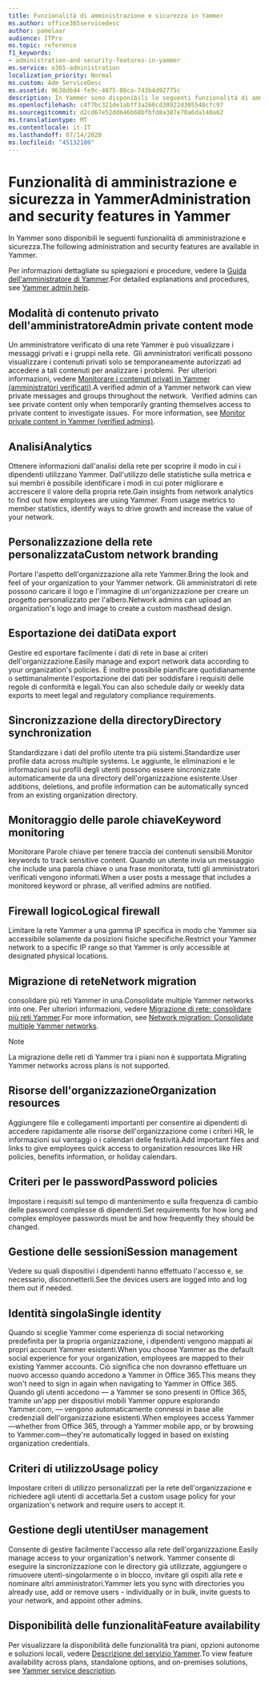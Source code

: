 ```yaml
---
title: Funzionalità di amministrazione e sicurezza in Yammer
ms.author: office365servicedesc
author: pamelaar
audience: ITPro
ms.topic: reference
f1_keywords:
- administration-and-security-features-in-yammer
ms.service: o365-administration
localization_priority: Normal
ms.custom: Adm_ServiceDesc
ms.assetid: 9638d6d4-fe9c-4075-88ca-743b4d92775c
description: In Yammer sono disponibili le seguenti funzionalità di amministrazione e sicurezza.
ms.openlocfilehash: c4f7bc321de1abff3a260cd30922d305548cfc97
ms.sourcegitcommit: d2cd67e52dd646b68bfbfd8a387e70a6da140a62
ms.translationtype: MT
ms.contentlocale: it-IT
ms.lasthandoff: 07/14/2020
ms.locfileid: "45132100"
---
```

# <a name="administration-and-security-features-in-yammer"></a><span data-ttu-id="d5f3e-103">Funzionalità di amministrazione e sicurezza in Yammer</span><span class="sxs-lookup"><span data-stu-id="d5f3e-103">Administration and security features in Yammer</span></span>

<span data-ttu-id="d5f3e-104">In Yammer sono disponibili le seguenti funzionalità di amministrazione e sicurezza.</span><span class="sxs-lookup"><span data-stu-id="d5f3e-104">The following administration and security features are available in Yammer.</span></span>
  
<span data-ttu-id="d5f3e-105">Per informazioni dettagliate su spiegazioni e procedure, vedere la [Guida dell'amministratore di Yammer](https://go.microsoft.com/fwlink/?LinkId=869688).</span><span class="sxs-lookup"><span data-stu-id="d5f3e-105">For detailed explanations and procedures, see [Yammer admin help](https://go.microsoft.com/fwlink/?LinkId=869688).</span></span>

## <a name="admin-private-content-mode"></a><span data-ttu-id="d5f3e-106">Modalità di contenuto privato dell'amministratore</span><span class="sxs-lookup"><span data-stu-id="d5f3e-106">Admin private content mode</span></span>

<span data-ttu-id="d5f3e-p101">Un amministratore verificato di una rete Yammer è può visualizzare i messaggi privati e i gruppi nella rete.  Gli amministratori verificati possono visualizzare i contenuti privati solo se temporaneamente autorizzati ad accedere a tali contenuti per analizzare i problemi.  Per ulteriori informazioni, vedere [Monitorare i contenuti privati in Yammer (amministratori verificati)](https://go.microsoft.com/fwlink/?LinkId=627479).</span><span class="sxs-lookup"><span data-stu-id="d5f3e-p101">A verified admin of a Yammer network can view private messages and groups throughout the network.  Verified admins can see private content only when temporarily granting themselves access to private content to investigate issues.  For more information, see [Monitor private content in Yammer (verified admins)](https://go.microsoft.com/fwlink/?LinkId=627479).</span></span>

## <a name="analytics"></a><span data-ttu-id="d5f3e-110">Analisi</span><span class="sxs-lookup"><span data-stu-id="d5f3e-110">Analytics</span></span>

<span data-ttu-id="d5f3e-p102">Ottenere informazioni dall'analisi della rete per scoprire il modo in cui i dipendenti utilizzano Yammer. Dall'utilizzo delle statistiche sulla metrica e sui membri è possibile identificare i modi in cui poter migliorare e accrescere il valore della propria rete.</span><span class="sxs-lookup"><span data-stu-id="d5f3e-p102">Gain insights from network analytics to find out how employees are using Yammer. From usage metrics to member statistics, identify ways to drive growth and increase the value of your network.</span></span>

## <a name="custom-network-branding"></a><span data-ttu-id="d5f3e-113">Personalizzazione della rete personalizzata</span><span class="sxs-lookup"><span data-stu-id="d5f3e-113">Custom network branding</span></span>

<span data-ttu-id="d5f3e-114">Portare l'aspetto dell'organizzazione alla rete Yammer.</span><span class="sxs-lookup"><span data-stu-id="d5f3e-114">Bring the look and feel of your organization to your Yammer network.</span></span> <span data-ttu-id="d5f3e-115">Gli amministratori di rete possono caricare il logo e l'immagine di un'organizzazione per creare un progetto personalizzato per l'albero.</span><span class="sxs-lookup"><span data-stu-id="d5f3e-115">Network admins can upload an organization's logo and image to create a custom masthead design.</span></span>

## <a name="data-export"></a><span data-ttu-id="d5f3e-116">Esportazione dei dati</span><span class="sxs-lookup"><span data-stu-id="d5f3e-116">Data export</span></span>

<span data-ttu-id="d5f3e-117">Gestire ed esportare facilmente i dati di rete in base ai criteri dell'organizzazione.</span><span class="sxs-lookup"><span data-stu-id="d5f3e-117">Easily manage and export network data according to your organization's policies.</span></span> <span data-ttu-id="d5f3e-118">È inoltre possibile pianificare quotidianamente o settimanalmente l'esportazione dei dati per soddisfare i requisiti delle regole di conformità e legali.</span><span class="sxs-lookup"><span data-stu-id="d5f3e-118">You can also schedule daily or weekly data exports to meet legal and regulatory compliance requirements.</span></span>
  
## <a name="directory-synchronization"></a><span data-ttu-id="d5f3e-119">Sincronizzazione della directory</span><span class="sxs-lookup"><span data-stu-id="d5f3e-119">Directory synchronization</span></span>

<span data-ttu-id="d5f3e-120">Standardizzare i dati del profilo utente tra più sistemi.</span><span class="sxs-lookup"><span data-stu-id="d5f3e-120">Standardize user profile data across multiple systems.</span></span> <span data-ttu-id="d5f3e-121">Le aggiunte, le eliminazioni e le informazioni sui profili degli utenti possono essere sincronizzate automaticamente da una directory dell'organizzazione esistente.</span><span class="sxs-lookup"><span data-stu-id="d5f3e-121">User additions, deletions, and profile information can be automatically synced from an existing organization directory.</span></span>

## <a name="keyword-monitoring"></a><span data-ttu-id="d5f3e-122">Monitoraggio delle parole chiave</span><span class="sxs-lookup"><span data-stu-id="d5f3e-122">Keyword monitoring</span></span>

<span data-ttu-id="d5f3e-123">Monitorare Parole chiave per tenere traccia dei contenuti sensibili.</span><span class="sxs-lookup"><span data-stu-id="d5f3e-123">Monitor keywords to track sensitive content.</span></span> <span data-ttu-id="d5f3e-124">Quando un utente invia un messaggio che include una parola chiave o una frase monitorata, tutti gli amministratori verificati vengono informati.</span><span class="sxs-lookup"><span data-stu-id="d5f3e-124">When a user posts a message that includes a monitored keyword or phrase, all verified admins are notified.</span></span>

## <a name="logical-firewall"></a><span data-ttu-id="d5f3e-125">Firewall logico</span><span class="sxs-lookup"><span data-stu-id="d5f3e-125">Logical firewall</span></span>

<span data-ttu-id="d5f3e-126">Limitare la rete Yammer a una gamma IP specifica in modo che Yammer sia accessibile solamente da posizioni fisiche specifiche.</span><span class="sxs-lookup"><span data-stu-id="d5f3e-126">Restrict your Yammer network to a specific IP range so that Yammer is only accessible at designated physical locations.</span></span>

## <a name="network-migration"></a><span data-ttu-id="d5f3e-127">Migrazione di rete</span><span class="sxs-lookup"><span data-stu-id="d5f3e-127">Network migration</span></span>

<span data-ttu-id="d5f3e-128">consolidare più reti Yammer in una.</span><span class="sxs-lookup"><span data-stu-id="d5f3e-128">Consolidate multiple Yammer networks into one.</span></span> <span data-ttu-id="d5f3e-129">Per ulteriori informazioni, vedere [Migrazione di rete: consolidare più reti Yammer](https://go.microsoft.com/fwlink/?LinkID=617488).</span><span class="sxs-lookup"><span data-stu-id="d5f3e-129">For more information, see [Network migration: Consolidate multiple Yammer networks](https://go.microsoft.com/fwlink/?LinkID=617488).</span></span>
  
> [!NOTE]
> <span data-ttu-id="d5f3e-130">La migrazione delle reti di Yammer tra i piani non è supportata.</span><span class="sxs-lookup"><span data-stu-id="d5f3e-130">Migrating Yammer networks across plans is not supported.</span></span> 

## <a name="organization-resources"></a><span data-ttu-id="d5f3e-131">Risorse dell'organizzazione</span><span class="sxs-lookup"><span data-stu-id="d5f3e-131">Organization resources</span></span>

<span data-ttu-id="d5f3e-132">Aggiungere file e collegamenti importanti per consentire ai dipendenti di accedere rapidamente alle risorse dell'organizzazione come i criteri HR, le informazioni sui vantaggi o i calendari delle festività.</span><span class="sxs-lookup"><span data-stu-id="d5f3e-132">Add important files and links to give employees quick access to organization resources like HR policies, benefits information, or holiday calendars.</span></span>
  
## <a name="password-policies"></a><span data-ttu-id="d5f3e-133">Criteri per le password</span><span class="sxs-lookup"><span data-stu-id="d5f3e-133">Password policies</span></span>

<span data-ttu-id="d5f3e-134">Impostare i requisiti sul tempo di mantenimento e sulla frequenza di cambio delle password complesse di dipendenti.</span><span class="sxs-lookup"><span data-stu-id="d5f3e-134">Set requirements for how long and complex employee passwords must be and how frequently they should be changed.</span></span>
  
## <a name="session-management"></a><span data-ttu-id="d5f3e-135">Gestione delle sessioni</span><span class="sxs-lookup"><span data-stu-id="d5f3e-135">Session management</span></span>

<span data-ttu-id="d5f3e-136">Vedere su quali dispositivi i dipendenti hanno effettuato l'accesso e, se necessario, disconnetterli.</span><span class="sxs-lookup"><span data-stu-id="d5f3e-136">See the devices users are logged into and log them out if needed.</span></span>

## <a name="single-identity"></a><span data-ttu-id="d5f3e-137">Identità singola</span><span class="sxs-lookup"><span data-stu-id="d5f3e-137">Single identity</span></span>

<span data-ttu-id="d5f3e-138">Quando si sceglie Yammer come esperienza di social networking predefinita per la propria organizzazione, i dipendenti vengono mappati ai propri account Yammer esistenti.</span><span class="sxs-lookup"><span data-stu-id="d5f3e-138">When you choose Yammer as the default social experience for your organization, employees are mapped to their existing Yammer accounts.</span></span> <span data-ttu-id="d5f3e-139">Ciò significa che non dovranno effettuare un nuovo accesso quando accedono a Yammer in Office 365.</span><span class="sxs-lookup"><span data-stu-id="d5f3e-139">This means they won't need to sign in again when navigating to Yammer in Office 365.</span></span> <span data-ttu-id="d5f3e-140">Quando gli utenti accedono &mdash; a Yammer se sono presenti in Office 365, tramite un'app per dispositivi mobili Yammer oppure esplorando Yammer.com, &mdash; vengono automaticamente connessi in base alle credenziali dell'organizzazione esistenti.</span><span class="sxs-lookup"><span data-stu-id="d5f3e-140">When employees access Yammer&mdash;whether from Office 365, through a Yammer mobile app, or by browsing to Yammer.com&mdash;they're automatically logged in based on existing organization credentials.</span></span>

## <a name="usage-policy"></a><span data-ttu-id="d5f3e-141">Criteri di utilizzo</span><span class="sxs-lookup"><span data-stu-id="d5f3e-141">Usage policy</span></span>

<span data-ttu-id="d5f3e-142">Impostare criteri di utilizzo personalizzati per la rete dell'organizzazione e richiedere agli utenti di accettarla.</span><span class="sxs-lookup"><span data-stu-id="d5f3e-142">Set a custom usage policy for your organization's network and require users to accept it.</span></span>

## <a name="user-management"></a><span data-ttu-id="d5f3e-143">Gestione degli utenti</span><span class="sxs-lookup"><span data-stu-id="d5f3e-143">User management</span></span>

<span data-ttu-id="d5f3e-144">Consente di gestire facilmente l'accesso alla rete dell'organizzazione.</span><span class="sxs-lookup"><span data-stu-id="d5f3e-144">Easily manage access to your organization's network.</span></span> <span data-ttu-id="d5f3e-145">Yammer consente di eseguire la sincronizzazione con le directory già utilizzate, aggiungere o rimuovere utenti-singolarmente o in blocco, invitare gli ospiti alla rete e nominare altri amministratori.</span><span class="sxs-lookup"><span data-stu-id="d5f3e-145">Yammer lets you sync with directories you already use, add or remove users - individually or in bulk, invite guests to your network, and appoint other admins.</span></span>

## <a name="feature-availability"></a><span data-ttu-id="d5f3e-146">Disponibilità delle funzionalità</span><span class="sxs-lookup"><span data-stu-id="d5f3e-146">Feature availability</span></span>

<span data-ttu-id="d5f3e-147">Per visualizzare la disponibilità delle funzionalità tra piani, opzioni autonome e soluzioni locali, vedere [Descrizione del servizio Yammer](yammer-service-description.md).</span><span class="sxs-lookup"><span data-stu-id="d5f3e-147">To view feature availability across plans, standalone options, and on-premises solutions, see [Yammer service description](yammer-service-description.md).</span></span>
  

